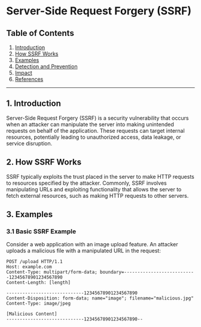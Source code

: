 # Server-Side Request Forgery (SSRF)

## Table of Contents

1. [Introduction](#introduction)
2. [How SSRF Works](#how-ssrf-works)
3. [Examples](#examples)
4. [Detection and Prevention](#detection-and-prevention)
5. [Impact](#impact)
6. [References](#references)

---

## 1. Introduction

Server-Side Request Forgery (SSRF) is a security vulnerability that occurs when an attacker can manipulate the server into making unintended requests on behalf of the application. These requests can target internal resources, potentially leading to unauthorized access, data leakage, or service disruption.

## 2. How SSRF Works

SSRF typically exploits the trust placed in the server to make HTTP requests to resources specified by the attacker. Commonly, SSRF involves manipulating URLs and exploiting functionality that allows the server to fetch external resources, such as making HTTP requests to other servers.

## 3. Examples

### 3.1 Basic SSRF Example

Consider a web application with an image upload feature. An attacker uploads a malicious file with a manipulated URL in the request:

```http
POST /upload HTTP/1.1
Host: example.com
Content-Type: multipart/form-data; boundary=---------------------------12345678901234567890
Content-Length: [length]

-----------------------------12345678901234567890
Content-Disposition: form-data; name="image"; filename="malicious.jpg"
Content-Type: image/jpeg

[Malicious Content]
-----------------------------12345678901234567890--
